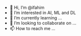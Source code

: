 - 👋 Hi, I’m @ifahim
- 👀 I’m interested in AI, ML and DL
- 🌱 I’m currently learning ...
- 💞️ I’m looking to collaborate on ...
- 📫 How to reach me ...

<!---
ifahim/ifahim is a ✨ special ✨ repository because its `README.md` (this file) appears on your GitHub profile.
You can click the Preview link to take a look at your changes.
--->
